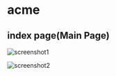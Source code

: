 # acme


## index page(Main Page)
![screenshot1](https://user-images.githubusercontent.com/28502097/28982040-e351707c-7971-11e7-9334-9652c1c24ed1.png)

![screenshot2](https://user-images.githubusercontent.com/28502097/28982091-19f50684-7972-11e7-9a28-80f4828abe8f.png)


